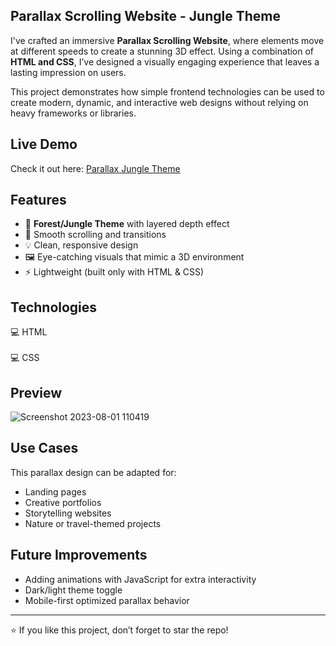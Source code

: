 ## Parallax Scrolling Website - Jungle Theme  

I've crafted an immersive **Parallax Scrolling Website**, where elements move at different speeds to create a stunning 3D effect. Using a combination of **HTML and CSS**, I’ve designed a visually engaging experience that leaves a lasting impression on users.  

This project demonstrates how simple frontend technologies can be used to create modern, dynamic, and interactive web designs without relying on heavy frameworks or libraries.  

## Live Demo  
Check it out here: [Parallax Jungle Theme](https://parallax-jungle-theme-rahil1202.netlify.app/)  

## Features  
- 🌲 **Forest/Jungle Theme** with layered depth effect  
- 🎨 Smooth scrolling and transitions  
- 💡 Clean, responsive design  
- 🖼️ Eye-catching visuals that mimic a 3D environment  
- ⚡ Lightweight (built only with HTML & CSS)  

## Technologies  
💻 HTML <br>  
💻 CSS  

## Preview  
![Screenshot 2023-08-01 110419](https://github.com/rahil1202/parallax/assets/104057403/8e77883b-9906-42d5-9e77-be0178492630)  

## Use Cases  
This parallax design can be adapted for:  
- Landing pages  
- Creative portfolios  
- Storytelling websites  
- Nature or travel-themed projects  

## Future Improvements  
- Adding animations with JavaScript for extra interactivity  
- Dark/light theme toggle  
- Mobile-first optimized parallax behavior  

---  

⭐ If you like this project, don’t forget to star the repo!  

